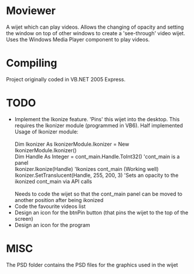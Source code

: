 Moviewer
=======

A wijet which can play videos. Allows the changing of opacity and setting the window on top of other windows to create a 'see-through' video wijet. Uses the Windows Media Player component to play videos.

Compiling
========

Project originally coded in VB.NET 2005 Express.

TODO
=====
<ul type="123">
<li>
Implement the Ikonize feature. 'Pins' this wijet into the desktop. This requires the Ikonizer module (programmed in VB6). Half implemented<br>
    Usage of Ikonizer module:
    <br><br>
			Dim Ikonizer As IkonizerModule.Ikonizer = New IkonizerModule.Ikonizer()<br>
			Dim Handle As Integer = cont_main.Handle.ToInt32() 'cont_main is a panel<br>
			Ikonizer.Ikonize(Handle) 'Ikonizes cont_main (Working well)<br>
			Ikonizer.SetTranslucent(Handle, 255, 200, 3) 'Sets an opacity to the ikonized cont_main via API calls<br><br>
		Needs to code the wijet so that the cont_main panel can be moved to another position after being ikonized<br>
</li>
<li>Code the favourite videos list</li>
<li>Design an icon for the btnPin button (that pins the wijet to the top of the screen)</li>
<li>Design an icon for the program</li>
</ul>

MISC
====

The PSD folder contains the PSD files for the graphics used in the wijet